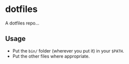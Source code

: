 # dotfiles

A dotfiles repo...

## Usage

* Put the `bin/` folder (wherever you put it) in your `$PATH`.
* Put the other files where appropriate.
